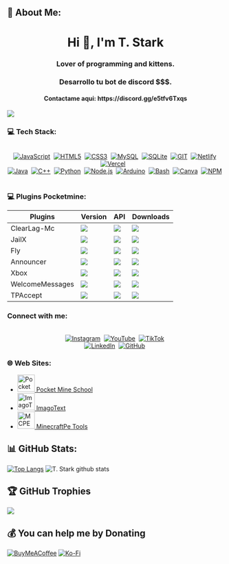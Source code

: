 ## 💫 About Me:

<!-- **Shadow-Captain/Shadow-Captain** is a ✨ _special_ ✨ repository because its `README.md` (this file) appears on your GitHub profile. -->

<h1 align="center">Hi 👋, I'm T. Stark</h1>
<h3 align="center">Lover of programming and kittens.</h3>
<h3 align="center">Desarrollo tu bot de discord $$$.</h3>
<h4 align="center">Contactame aqui: https://discord.gg/e5tfv6Txqs</h4>

![](https://komarev.com/ghpvc/?username=t-starks&color=blue)


### 💻 Tech Stack:
<p align="center">
  <br>
  <a href="#"><img src="https://img.shields.io/badge/JavaScript-F7DF1E?style=for-the-badge&logo=javascript&logoColor=white" alt="JavaScript"></a>&nbsp;
  <a href="#"><img src="https://img.shields.io/badge/HTML5-E34F26?style=for-the-badge&logo=html5&logoColor=white" alt="HTML5"></a>&nbsp;
  <a href="#"><img src="https://img.shields.io/badge/CSS3-1572B6?style=for-the-badge&logo=css3&logoColor=white" alt="CSS3"></a>&nbsp;
  <a href="#"><img src="https://img.shields.io/badge/MySQL-00000F?style=for-the-badge&logo=mysql&logoColor=white" alt="MySQL"></a>&nbsp;
  <a href="#"><img src="https://img.shields.io/badge/sqlite-%2307405e.svg?style=for-the-badge&logo=sqlite&logoColor=white" alt="SQLite"></a>&nbsp;
  <a href="#"><img src="https://img.shields.io/badge/GIT-E44C30?style=for-the-badge&logo=git&logoColor=white" alt="GIT"></a>&nbsp;
  <a href="#"><img src="https://img.shields.io/badge/netlify-%23000000.svg?style=for-the-badge&logo=netlify&logoColor=#00C7B7" alt="Netlify"></a>&nbsp;
  <a href="#"><img src="https://img.shields.io/badge/vercel-%23000000.svg?style=for-the-badge&logo=vercel&logoColor=white" alt="Vercel"></a>&nbsp;
  <a href="#"><img src="" alt=""></a>&nbsp;
  <br>
  <a href="#"><img src="https://img.shields.io/badge/Java-EA2D2E?style=for-the-badge&logo=java&logoColor=white" alt="Java"></a>&nbsp;
  <a href="#"><img src="https://img.shields.io/badge/C++-9C033A?style=for-the-badge&logo=c%2B%2B&logoColor=white" alt="C++"></a>&nbsp;
  <a href="#"><img src="https://img.shields.io/badge/Python-FFD845?style=for-the-badge&logo=python&logoColor=white" alt="Python"></a>&nbsp;
  <a href="#"><img src="https://img.shields.io/badge/Node.js-83CD29?style=for-the-badge&logo=node.js&logoColor=white" alt="Node.js"></a>&nbsp;
  <a href="#"><img src="https://img.shields.io/badge/Arduino-00979D?style=for-the-badge&logo=arduino&logoColor=white" alt="Arduino"></a>&nbsp;
  <a href="#"><img src="https://img.shields.io/badge/Bash-293138?style=for-the-badge&logo=gnu-bash&logoColor=white" alt="Bash"></a>&nbsp;
  <a href="#"><img src="https://img.shields.io/badge/Canva-%2300C4CC.svg?style=for-the-badge&logo=Canva&logoColor=white" alt="Canva"></a>&nbsp;
  <a href="#"><img src="https://img.shields.io/badge/NPM-%23000000.svg?style=for-the-badge&logo=npm&logoColor=white" alt="NPM"></a>&nbsp;
  <a href="#"><img src="" alt=""></a>&nbsp;
  <br>
</p>


### 💻 Plugins Pocketmine:
<div align="center">

| **Plugins**        | **Version**                                                                                  | **API**                                                                                  | **Downloads**                                                                                     |
|--------------------|----------------------------------------------------------------------------------------------|-------------------------------------------------------------------------------------------|----------------------------------------------------------------------------------------------------|
| ClearLag-Mc        | [![](https://poggit.pmmp.io/shield.state/ClearLag-Mc)](https://poggit.pmmp.io/p/ClearLag-Mc)         | [![](https://poggit.pmmp.io/shield.api/ClearLag-Mc)](https://poggit.pmmp.io/p/ClearLag-Mc)         | [![](https://poggit.pmmp.io/shield.dl.total/ClearLag-Mc)](https://poggit.pmmp.io/p/ClearLag-Mc)         |
| JailX              | [![](https://poggit.pmmp.io/shield.state/JailX)](https://poggit.pmmp.io/p/JailX)                     | [![](https://poggit.pmmp.io/shield.api/JailX)](https://poggit.pmmp.io/p/JailX)                     | [![](https://poggit.pmmp.io/shield.dl.total/JailX)](https://poggit.pmmp.io/p/JailX)                     |
| Fly                | [![](https://poggit.pmmp.io/shield.state/Fly)](https://poggit.pmmp.io/p/Fly)                         | [![](https://poggit.pmmp.io/shield.api/Fly)](https://poggit.pmmp.io/p/Fly)                         | [![](https://poggit.pmmp.io/shield.dl.total/Fly)](https://poggit.pmmp.io/p/Fly)                         |
| Announcer          | [![](https://poggit.pmmp.io/shield.state/Announcer)](https://poggit.pmmp.io/p/Announcer)             | [![](https://poggit.pmmp.io/shield.api/Announcer)](https://poggit.pmmp.io/p/Announcer)             | [![](https://poggit.pmmp.io/shield.dl.total/Announcer)](https://poggit.pmmp.io/p/Announcer)             |
| Xbox               | [![](https://poggit.pmmp.io/shield.state/Xbox)](https://poggit.pmmp.io/p/Xbox)                       | [![](https://poggit.pmmp.io/shield.api/Xbox)](https://poggit.pmmp.io/p/Xbox)                       | [![](https://poggit.pmmp.io/shield.dl.total/Xbox)](https://poggit.pmmp.io/p/Xbox)                       |
| WelcomeMessages    | [![](https://poggit.pmmp.io/shield.state/WelcomeMessages)](https://poggit.pmmp.io/p/WelcomeMessages) | [![](https://poggit.pmmp.io/shield.api/WelcomeMessages)](https://poggit.pmmp.io/p/WelcomeMessages) | [![](https://poggit.pmmp.io/shield.dl.total/WelcomeMessages)](https://poggit.pmmp.io/p/WelcomeMessages) |
| TPAccept    | [![](https://poggit.pmmp.io/shield.state/TPAccept)](https://poggit.pmmp.io/p/TPAccept) | [![](https://poggit.pmmp.io/shield.api/TPAccept)](https://poggit.pmmp.io/p/TPAccept) | [![](https://poggit.pmmp.io/shield.dl.total/TPAccept)](https://poggit.pmmp.io/p/TPAccept) |

</div>



### Connect with me:
<p align="center">
  <br>
  <a href="https://www.instagram.com/tstark.dev"><img src="https://img.shields.io/badge/Instagram-E4405F?style=for-the-badge&logo=instagram&logoColor=white" alt="Instagram"></a>&nbsp;
  <a href="https://www.youtube.com/@t-starks"><img src="https://img.shields.io/badge/YouTube-FF0000?style=for-the-badge&logo=youtube&logoColor=white" alt="YouTube"></a>&nbsp;
  <a href="https://www.tiktok.com/@tstark.dev"><img src="https://img.shields.io/badge/TikTok-000000?style=for-the-badge&logo=tiktok&logoColor=white" alt="TikTok"></a>&nbsp;
  <br>
  <a href="https://linkedin.com/in/t-stark"><img src="https://img.shields.io/badge/LinkedIn-0A66C2?style=for-the-badge&logo=linkedin&logoColor=white" alt="LinkedIn"></a>&nbsp;
  <a href="https://github.com/t-starks"><img src="https://img.shields.io/badge/GitHub-181717?style=for-the-badge&logo=github&logoColor=white" alt="GitHub"></a>&nbsp;
  <br>
</p>


### 🌐 Web Sites:
- [<img src="https://pocketmineschool.netlify.app/favicon.ico" alt="Pocket Mine School" width="40" height="40"/> Pocket Mine School](https://pocketmineschool.netlify.app/)
- [<img src="https://imagotext.netlify.app/favicon.ico" alt="ImagoText" width="40" height="40"/> ImagoText](https://imagotext.netlify.app/)
- [<img src="http://minecraftpetools.netlify.app/favicon.ico" alt="MCPETools" width="40" height="40"/> MinecraftPe Tools](http://minecraftpetools.netlify.app/)


## 📊 GitHub Stats:
[![Top Langs](https://github-readme-stats.vercel.app/api/top-langs/?username=t-starks&theme=algolia&show_icons=true&hide_border=true&layout=compact)](https://github.com/t-starks)
![T. Stark github stats](https://github-readme-stats.vercel.app/api/?username=t-starks&show_icons=true&hide_border=true&theme=algolia&count_private=true)

## 🏆 GitHub Trophies
![](https://github-profile-trophy.vercel.app/?username=t-starks&theme=algolia&no-frame=true&no-bg=false&margin-w=4)

## 💰 You can help me by Donating
[![BuyMeACoffee](https://img.shields.io/badge/Buy%20Me%20a%20Coffee-ffdd00?style=for-the-badge&logo=buy-me-a-coffee&logoColor=black)](https://buymeacoffee.com/tstark)
[![Ko-Fi](https://img.shields.io/badge/Ko--fi-F16061?style=for-the-badge&logo=ko-fi&logoColor=white)](https://ko-fi.com/tstark) 
